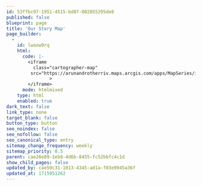 ```yaml
---
id: 53ffbc97-1951-4515-bd8f-002855295de8
published: false
blueprint: page
title: 'Our Story Map'
page_builder:
  -
    id: lwaow9rq
    html:
      code: |-
        <iframe
          class="cartographer-map"
         src="https://arunandrotherriv.maps.arcgis.com/apps/MapSeries/index.html?appid=ebe6a587593d4026a12022e816291e33"
        		>
        </iframe>
      mode: htmlmixed
    type: html
    enabled: true
dark_text: false
link_type: none
target_blank: false
button_type: button
seo_noindex: false
seo_nofollow: false
seo_canonical_type: entry
sitemap_change_frequency: weekly
sitemap_priority: 0.5
parent: cae26e89-1eb8-4d6b-8455-fc52bbfc4c1d
show_child_pages: false
updated_by: cae59c31-1013-4345-ad1a-f03e9945a36f
updated_at: 1715951262
---
```

